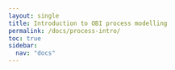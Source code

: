 ```yaml
---
layout: single
title: Introduction to OBI process modelling
permalink: /docs/process-intro/
toc: true
sidebar:
  nav: "docs"
---
```


[//]: # (Please put comments like this one into the text to communicate with other OBI-ers)
